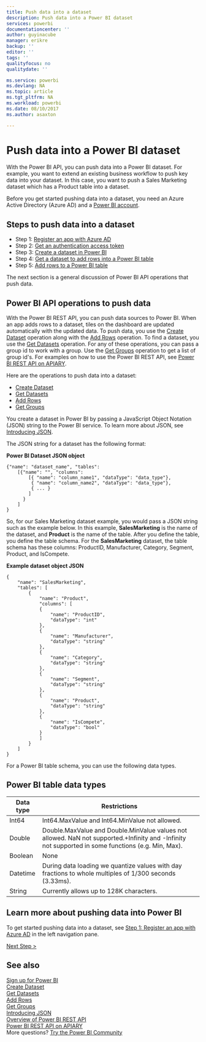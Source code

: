 ```yaml
---
title: Push data into a dataset
description: Push data into a Power BI dataset
services: powerbi
documentationcenter: ''
author: guyinacube
manager: erikre
backup: ''
editor: ''
tags: ''
qualityfocus: no
qualitydate: ''

ms.service: powerbi
ms.devlang: NA
ms.topic: article
ms.tgt_pltfrm: NA
ms.workload: powerbi
ms.date: 08/10/2017
ms.author: asaxton

---
```

# Push data into a Power BI dataset
With the Power BI API, you can push data into a Power BI dataset. For example, you want to extend an existing business workflow to push key data into your dataset. In this case, you want to push a Sales Marketing dataset which has a Product table into a dataset.

Before you get started pushing data into a dataset, you need an Azure Active Directory (Azure AD) and a [Power BI account](developer/create-an-azure-active-directory-tenant.md).

## Steps to push data into a dataset
* Step 1: [Register an app with Azure AD](developer/walkthrough-push-data-register-app-with-azure-ad.md)
* Step 2: [Get an authentication access token](developer/walkthrough-push-data-get-token.md)
* Step 3: [Create a dataset in Power BI](developer/walkthrough-push-data-create-dataset.md)
* Step 4: [Get a dataset to add rows into a Power BI table](developer/walkthrough-push-data-get-datasets.md)
* Step 5: [Add rows to a Power BI table](developer/walkthrough-push-data-add-rows.md)

The next section is a general discussion of Power BI API operations that push data.

## Power BI API operations to push data
With the Power BI REST API, you can push data sources to Power BI. When an app adds rows to a dataset, tiles on the dashboard are updated automatically with the updated data. To push data, you use the [Create Dataset](https://msdn.microsoft.com/library/mt203562.aspx) operation along with the [Add Rows](https://msdn.microsoft.com/library/mt203561.aspx) operation. To find a dataset, you use the [Get Datasets](https://msdn.microsoft.com/library/mt203567.aspx) operation. For any of these operations, you can pass a group id to work with a group. Use the [Get Groups](https://msdn.microsoft.com/library/mt243842.aspx) operation to get a list of group id's. For examples on how to use the Power BI REST API, see [Power BI REST API on APIARY](http://docs.powerbi.apiary.io/).

Here are the operations to push data into a dataset:

* [Create Dataset](https://msdn.microsoft.com/library/mt203562.aspx)
* [Get Datasets](https://msdn.microsoft.com/library/mt203567.aspx)
* [Add Rows](https://msdn.microsoft.com/library/mt203561.aspx)
* [Get Groups](https://msdn.microsoft.com/library/mt243842.aspx)

You create a dataset in Power BI by passing a JavaScript Object Notation (JSON) string to the Power BI service. To learn more about JSON, see [Introducing JSON](http://json.org/).

The JSON string for a dataset has the following format:

**Power BI Dataset JSON object**

    {"name": "dataset_name", "tables":
        [{"name": "", "columns":
            [{ "name": "column_name1", "dataType": "data_type"},
             { "name": "column_name2", "dataType": "data_type"},
             { ... }
            ]
          }
        ]
    }

So, for our Sales Marketing dataset example, you would pass a JSON string such as the example below. In this example, **SalesMarketing** is the name of the dataset, and **Product** is the name of the table. After you define the table, you define the table schema. For the **SalesMarketing** dataset, the table schema has these columns: ProductID, Manufacturer, Category, Segment, Product, and IsCompete.

**Example dataset object JSON**

    {
        "name": "SalesMarketing",
        "tables": [
            {
                "name": "Product",
                "columns": [
                {
                    "name": "ProductID",
                    "dataType": "int"
                },
                {
                    "name": "Manufacturer",
                    "dataType": "string"
                },
                {
                    "name": "Category",
                    "dataType": "string"
                },
                {
                    "name": "Segment",
                    "dataType": "string"
                },
                {
                    "name": "Product",
                    "dataType": "string"
                },
                {
                    "name": "IsCompete",
                    "dataType": "bool"
                }
                ]
            }
        ]
    }

For a Power BI table schema, you can use the following data types.

## Power BI table data types
| **Data type** | **Restrictions** |
| --- | --- |
| Int64 |Int64.MaxValue and Int64.MinValue not allowed. |
| Double |Double.MaxValue and Double.MinValue values not allowed. NaN not supported.+Infinity and -Infinity not supported in some functions (e.g. Min, Max). |
| Boolean |None |
| Datetime |During data loading we quantize values with day fractions to whole multiples of 1/300 seconds (3.33ms). |
| String |Currently allows up to 128K characters. |

## Learn more about pushing data into Power BI
To get started pushing data into a dataset, see [Step 1: Register an app with Azure AD](developer/walkthrough-push-data-register-app-with-azure-ad.md) in the left navigation pane.

[Next Step >](developer/walkthrough-push-data-register-app-with-azure-ad.md)

## See also
[Sign up for Power BI](developer/create-an-azure-active-directory-tenant.md)  
[Create Dataset](https://msdn.microsoft.com/library/mt203562.aspx)  
[Get Datasets](https://msdn.microsoft.com/library/mt203567.aspx)  
[Add Rows](https://msdn.microsoft.com/library/mt203561.aspx)  
[Get Groups](https://msdn.microsoft.com/library/mt243842.aspx)  
[Introducing JSON](http://json.org/)  
[Overview of Power BI REST API](developer/overview-of-power-bi-rest-api.md)  
[Power BI REST API on APIARY](http://docs.powerbi.apiary.io/)  
More questions? [Try the Power BI Community](http://community.powerbi.com/)

